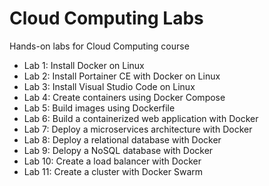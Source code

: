  # Cloud Computing Labs
 Hands-on labs for Cloud Computing course 
- Lab 1: Install Docker on Linux
- Lab 2: Install Portainer CE with Docker on Linux
- Lab 3: Install Visual Studio Code on Linux
- Lab 4: Create containers using Docker Compose
- Lab 5: Build images using Dockerfile
- Lab 6: Build a containerized web application with Docker
- Lab 7: Deploy a microservices architecture with Docker
- Lab 8: Deploy a relational database with Docker
- Lab 9: Delopy a NoSQL database with Docker
- Lab 10: Create a load balancer with Docker 
- Lab 11: Create a cluster with Docker Swarm
